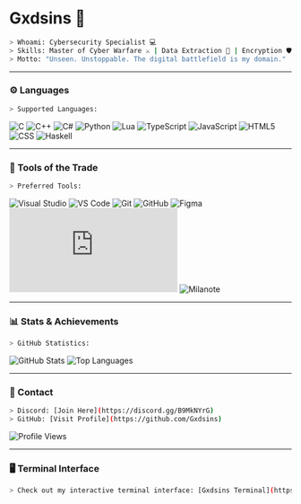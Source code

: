 # Gxdsins 🦾

```bash
> Whoami: Cybersecurity Specialist 💻
> Skills: Master of Cyber Warfare ⚔️ | Data Extraction 🧠 | Encryption 🛡️ | Zero-Day Exploits 🔓
> Motto: "Unseen. Unstoppable. The digital battlefield is my domain."
```

---

### ⚙️ Languages
```bash
> Supported Languages:
```
![C](https://svgl-badge.vercel.app/api/Language/C?theme=dark)
![C++](https://svgl-badge.vercel.app/api/Language/C%2B%2B?theme=dark)
![C#](https://svgl-badge.vercel.app/api/Language/C%23?theme=dark)
![Python](https://svgl-badge.vercel.app/api/Language/Python?theme=dark)
![Lua](https://svgl-badge.vercel.app/api/Language/Lua?theme=dark)
![TypeScript](https://svgl-badge.vercel.app/api/Language/TypeScript?theme=dark)
![JavaScript](https://svgl-badge.vercel.app/api/Language/JavaScript?theme=dark)
![HTML5](https://svgl-badge.vercel.app/api/Language/HTML5?theme=dark)
![CSS](https://svgl-badge.vercel.app/api/Language/CSS?theme=dark)
![Haskell](https://svgl-badge.vercel.app/api/Language/Haskell?theme=dark)

---

### 🔨 Tools of the Trade
```bash
> Preferred Tools:
```
![Visual Studio](https://svgl-badge.vercel.app/api/Software/Visual%20Studio?theme=dark)
![VS Code](https://svgl-badge.vercel.app/api/Software/Visual%20Studio%20Code?theme=dark)
![Git](https://svgl-badge.vercel.app/api/Software/Git?theme=dark)
![GitHub](https://svgl-badge.vercel.app/api/Software/Github?theme=dark)
![Figma](https://svgl-badge.vercel.app/api/Design/Figma?theme=dark)
![Node.js](https://svgl-badge.vercel.app/api/Library/Node.js?theme=dark)
![Milanote](https://svgl-badge.vercel.app/api/Software/Milanote?theme=dark)

---

### 📊 Stats & Achievements
```bash
> GitHub Statistics:
```
![GitHub Stats](https://github-readme-stats.vercel.app/api?username=Gxdsins&theme=github_dark&show_icons=true)
![Top Languages](https://github-readme-stats.vercel.app/api/top-langs?username=Gxdsins&theme=github_dark&show_icons=false&card_width=350)

---

### 🔗 Contact
```bash
> Discord: [Join Here](https://discord.gg/B9MkNYrG)
> GitHub: [Visit Profile](https://github.com/Gxdsins)
```

![Profile Views](https://komarev.com/ghpvc/?username=Gxdsins&abbreviated=true)

---

### 🖥️ Terminal Interface
```bash
> Check out my interactive terminal interface: [Gxdsins Terminal](https://Gxdsins.github.io/Gxdsins-Terminal)
```
